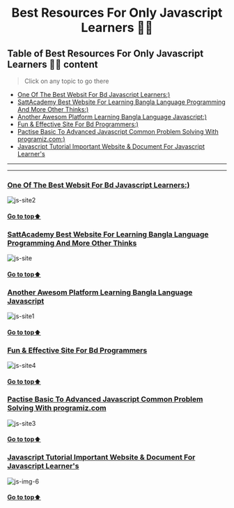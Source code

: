 <h1 align="center">Best Resources For Only Javascript Learners 🐱‍👤</h1>


[//]: # (Table of Content)

<a name="top"></a>

## Table of Best Resources For Only Javascript Learners 🙋‍♂️ content

> Click on any topic to go there

- [One Of The Best Websit For Bd Javascript Learners:)](#js-1)
- [SattAcademy Best Website For Learning Bangla Language Programming And More Other Thinks:)](#js-2)
- [Another Awesom Platform Learning Bangla Language Javascript:)](#js-3)
- [Fun & Effective Site For Bd Programmers:)](#js-4)
- [Pactise Basic To Advanced Javascript Common Problem Solving With programiz.com:)](#js-5)
- [Javascript Tutorial Important Website & Document For Javascript Learner's](#js-6)

***

---

<a name="js-1"></a>

### [One Of The Best Websit For Bd Javascript Learners:)](https://with.zonayed.me/js)

![js-site2](https://user-images.githubusercontent.com/106922916/215411898-4fc6c132-67cf-4ac3-a4fe-154224345446.png)

#### [Go to top:arrow_up: ](#top)
<a name="js-2"></a>

### [SattAcademy Best Website For Learning Bangla Language Programming And More Other Thinks](https://www.sattacademy.org/js/index.php)


![js-site](https://user-images.githubusercontent.com/106922916/215410285-a137e722-36d6-44c8-b402-5b880a304896.png)

#### [Go to top:arrow_up: ](#top)
<a name="js-3"></a>

### [Another Awesom Platform Learning Bangla Language Javascript](https://www.websschool.com/javascript/javascript-tutorial.html)


![js-site1](https://user-images.githubusercontent.com/106922916/215410955-ad71ea04-796d-4496-a2aa-02549c58f6b4.png)

#### [Go to top:arrow_up: ](#top)
<a name="js-4"></a>

### [Fun & Effective Site For Bd Programmers](https://www.jhankarmahbub.com/)


![js-site4](https://user-images.githubusercontent.com/106922916/215414240-b5785d3a-3ebb-4caf-90cb-d7a2049f7843.png)

#### [Go to top:arrow_up: ](#top)

<a name="js-5"></a>

### [Pactise Basic To Advanced Javascript Common Problem Solving With programiz.com](https://www.programiz.com/javascript/examples)


![js-site3](https://user-images.githubusercontent.com/106922916/215413463-defe4653-2d4f-4077-84ee-3f8efa067f4b.png)

#### [Go to top:arrow_up: ](#top)

<a name="js-6"></a>

### [Javascript Tutorial Important Website & Document For Javascript Learner's](https://www.javascripttutorial.net/)

![js-img-6](https://user-images.githubusercontent.com/106922916/221971461-26ebfda2-de24-498b-9da4-a74dd92a0a02.png)

#### [Go to top:arrow_up: ](#top)










